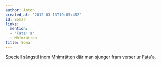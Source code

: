 ```yaml
---
author: Anton
created_at: '2012-03-13T19:05:45Z'
id: Somar
links:
  mention:
  - 'Fata''a'
  - Mhîmrätten
title: Somar
---
```


Speciell sångstil inom [Mhîmrätten] där man sjunger fram verser ur [Fata'a].

  [Mhîmrätten]: Mhîmrätten
  [Fata'a]: Fataa
